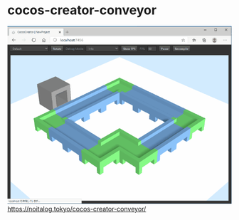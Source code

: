 # cocos-creator-conveyor
![](cocos-creator-conveyor.gif)
https://noitalog.tokyo/cocos-creator-conveyor/
